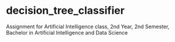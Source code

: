 # decision_tree_classifier
Assignment for Artificial Intelligence class, 2nd Year, 2nd Semester, Bachelor in Artificial Intelligence and Data Science 
